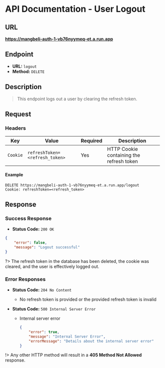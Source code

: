 # **API Documentation - User Logout**

## URL

**https://mangbeli-auth-1-vb76nyymeq-et.a.run.app**

## Endpoint

- **URL:** `logout`
- **Method:** `DELETE`

## Description

> This endpoint logs out a user by clearing the refresh token.

## Request

### Headers

| Key            | Value                         | Required | Description                                    |
| -------------- | ----------------------------- | -------- | ---------------------------------------------- |
| `Cookie`       | `refreshToken=<refresh_token>`| Yes      | HTTP Cookie containing the refresh token       |

#### Example
```http
DELETE https://mangbeli-auth-1-vb76nyymeq-et.a.run.app/logout
Cookie: refreshToken=<refresh_token>
```

## Response

### Success Response

- **Status Code:** `200 OK`
```json
{
    "error": false,
    "message": "Logout successful"
}
```

?> The refresh token in the database has been deleted, the cookie was cleared, and the user is effectively logged out.

### Error Responses
- **Status Code:** `204 No Content`
    - No refresh token is provided or the provided refresh token is invalid

- **Status Code:** `500 Internal Server Error`
    - Internal server error
        ```json
        {
            "error": true,
            "message": "Internal Server Error",
            "errorMessage": "Details about the internal server error"
        }
        ```

!> Any other HTTP method will result in a **405 Method Not Allowed** response.
